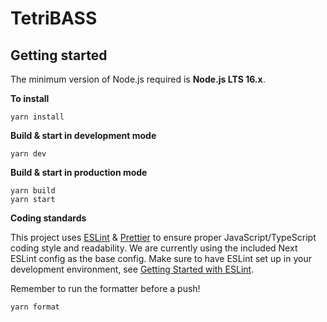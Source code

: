 # TetriBASS

## Getting started

The minimum version of Node.js required is **Node.js LTS 16.x**.


**To install**

```
yarn install
```

**Build & start in development mode**

```
yarn dev
```


**Build & start in production mode**

```
yarn build
yarn start
```


**Coding standards**

This project uses [ESLint](https://eslint.org/) & [Prettier](https://prettier.io/) to ensure proper JavaScript/TypeScript coding style and readability. We are currently using the included Next ESLint config as the base config. Make sure to have ESLint set up in your development environment, see [Getting Started with ESLint](https://eslint.org/docs/user-guide/getting-started).

Remember to run the formatter before a push!

```
yarn format
```

